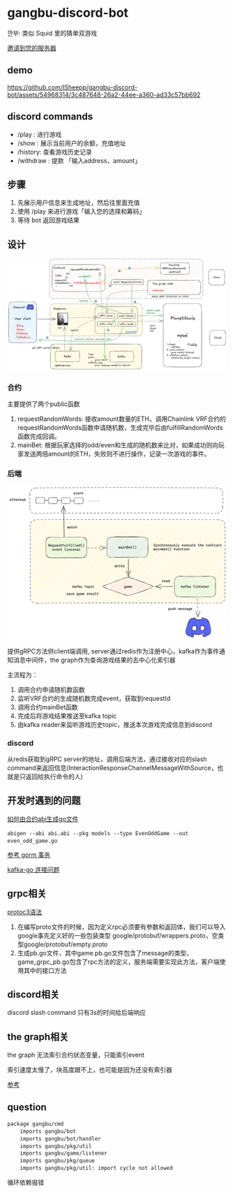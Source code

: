 # gangbu-discord-bot

깐부: 类似 Squid 里的猜单双游戏

[邀请到您的服务器](https://discord.com/api/oauth2/authorize?client_id=1140967812983160932&permissions=2147485696&scope=bot)

## demo

https://github.com/ISheepp/gangbu-discord-bot/assets/54968314/3c487648-26a2-44ee-a360-ad33c57bb692

## discord commands

+ /play : 进行游戏
+ /show : 展示当前用户的余额，充值地址
+ /history: 查看游戏历史记录
+ /withdraw : 提款 「输入address，amount」

## 步骤

1. 先展示用户信息来生成地址，然后往里面充值
2. 使用 /play 来进行游戏「输入您的选择和筹码」
3. 等待 bot 返回游戏结果

## 设计

![arch.png](img/arch.png)


### 合约

主要提供了两个public函数

1. requestRandomWords: 接收amount数量的ETH，调用Chainlink VRF合约的requestRandomWords函数申请随机数，生成完毕后由fulfillRandomWords函数完成回调。
2. mainBet: 根据玩家选择的odd/even和生成的随机数来比对，如果成功则向玩家发送两倍amount的ETH，失败则不进行操作，记录一次游戏的事件。

### 后端

![main.png](img/main.png)

提供gRPC方法供client端调用, server通过redis作为注册中心，kafka作为事件通知消息中间件，the graph作为查询游戏结果的去中心化索引器

主流程为：

1. 调用合约申请随机数函数
2. 监听VRF合约的生成随机数完成event，获取到requestId
3. 调用合约mainBet函数
4. 完成后将游戏结果推送至kafka topic
5. 由kafka reader来监听游戏历史topic，推送本次游戏完成信息到discord

### discord

从redis获取到gRPC server的地址，调用后端方法，通过接收对应的slash command来返回信息(InteractionResponseChannelMessageWithSource，也就是只返回给执行命令的人)

## 开发时遇到的问题

[如何由合约abi生成go文件](https://geth.ethereum.org/docs/developers/dapp-developer/native-bindings)

`abigen --abi abi.abi --pkg models --type EvenOddGame --out even_odd_game.go`

[参考 gorm 事务](https://blogs.halodoc.io/db-transactions-in-go/)

[kafka-go 连接问题](https://github.com/segmentio/kafka-go/issues/499)

## grpc相关

[protoc3语法](https://protobuf.dev/programming-guides/proto3/)

1. 在编写proto文件的时候，因为定义rpc必须要有参数和返回体，我们可以导入google事先定义好的一些包装类型
google/protobuf/wrappers.proto，空类型google/protobuf/empty.proto
2. 生成pb.go文件，其中game.pb.go文件包含了message的类型，game_grpc_pb.go包含了rpc方法的定义，服务端需要实现此方法，客户端使用其中的接口方法

## discord相关

discord slash command 只有3s的时间给后端响应

## the graph相关

the graph 无法索引合约状态变量，只能索引event

索引速度太慢了，块高度跟不上，也可能是因为还没有索引器

[参考](https://thegraph.com/blog/improve-subgraph-performance-reduce-eth-calls/)

## question

```bash
package gangbu/cmd
	imports gangbu/bot
	imports gangbu/bot/handler
	imports gangbu/pkg/util
	imports gangbu/game/listener
	imports gangbu/pkg/queue
	imports gangbu/pkg/util: import cycle not allowed
```

循环依赖报错
